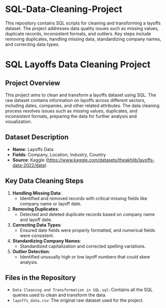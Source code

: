 # SQL-Data-Cleaning-Project
This repository contains SQL scripts for cleaning and transforming a layoffs dataset. The project addresses data quality issues such as missing values, duplicate records, inconsistent formats, and outliers. Key steps include removing duplicates, handling missing data, standardizing company names, and correcting data types.

# SQL Layoffs Data Cleaning Project

## Project Overview
This project aims to clean and transform a layoffs dataset using SQL. The raw dataset contains information on layoffs across different sectors, including dates, companies, and other related attributes. The data cleaning process resolves issues such as missing values, duplicates, and inconsistent formats, preparing the data for further analysis and visualization.

## Dataset Description
- **Name**: Layoffs Data
- **Fields**: Company, Location, Industry, Country
- **Source**: Kaggle (https://www.kaggle.com/datasets/theakhilb/layoffs-data-2022/data)

## Key Data Cleaning Steps
1. **Handling Missing Data**: 
   - Identified and removed records with critical missing fields like company name or layoff date.
2. **Removing Duplicates**: 
   - Detected and deleted duplicate records based on company name and layoff date.
3. **Correcting Data Types**: 
   - Ensured date fields were properly formatted, and numerical fields were consistent.
4. **Standardizing Company Names**: 
   - Standardized capitalization and corrected spelling variations.
5. **Outlier Detection**: 
   - Identified unusually high or low layoff numbers that could skew analysis.

## Files in the Repository
- `Data Cleaning and Transformation in SQL.sql`: Contains all the SQL queries used to clean and transform the data.
- `layoffs_data.csv`: The original raw dataset used for the project.
